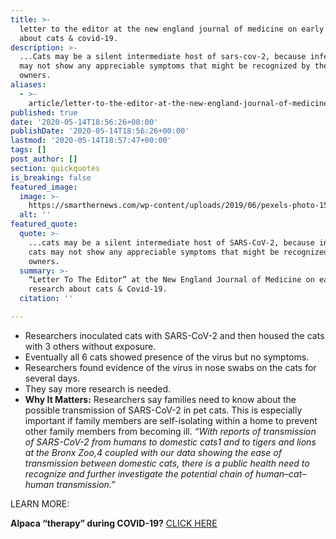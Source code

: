 ```yaml
---
title: >-
  letter to the editor at the new england journal of medicine on early research
  about cats & covid-19.
description: >-
  ...Cats may be a silent intermediate host of sars-cov-2, because infected cats
  may not show any appreciable symptoms that might be recognized by their
  owners.
aliases:
  - >-
    article/letter-to-the-editor-at-the-new-england-journal-of-medicine-after-an-initial-study-on-cats-covid-19/
published: true
date: '2020-05-14T18:56:26+00:00'
publishDate: '2020-05-14T18:56:26+00:00'
lastmod: '2020-05-14T18:57:47+00:00'
tags: []
post_author: []
section: quickquotes
is_breaking: false
featured_image:
  image: >-
    https://smarthernews.com/wp-content/uploads/2019/06/pexels-photo-1576193.jpeg
  alt: ''
featured_quote:
  quote: >-
    ...cats may be a silent intermediate host of SARS-CoV-2, because infected
    cats may not show any appreciable symptoms that might be recognized by their
    owners.
  summary: >-
    “Letter To The Editor” at the New England Journal of Medicine on early
    research about cats & Covid-19.
  citation: ''

---
```

*   Researchers inoculated cats with SARS-CoV-2 and then housed the cats with 3 others without exposure.
*   Eventually all 6 cats showed presence of the virus but no symptoms.
*   Researchers found evidence of the virus in nose swabs on the cats for several days.
*   They say more research is needed.
*   **Why It Matters:** Researchers say families need to know about the possible transmission of SARS-CoV-2 in pet cats. This is especially important if family members are self-isolating within a home to prevent other family members from becoming ill. _“With reports of transmission of SARS-CoV-2 from humans to domestic cats1 and to tigers and lions at the Bronx Zoo,4 coupled with our data showing the ease of transmission between domestic cats, there is a public health need to recognize and further investigate the potential chain of human–cat–human transmission.”_

LEARN MORE:

**Alpaca “therapy” during COVID-19?** [CLICK HERE](\"https://smarthernews.com/article/linkedin-regional-sales-manager-heather-sloven-who-booked-time-with-an-alpaca-for-a-team-conference-call-its-a-trend-folks/\")